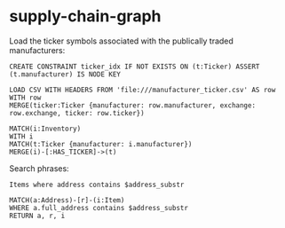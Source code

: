 # supply-chain-graph

Load the ticker symbols associated with the publically traded manufacturers:

    CREATE CONSTRAINT ticker_idx IF NOT EXISTS ON (t:Ticker) ASSERT (t.manufacturer) IS NODE KEY
    
    LOAD CSV WITH HEADERS FROM 'file:///manufacturer_ticker.csv' AS row
    WITH row
    MERGE(ticker:Ticker {manufacturer: row.manufacturer, exchange: row.exchange, ticker: row.ticker})

    MATCH(i:Inventory)
    WITH i
    MATCH(t:Ticker {manufacturer: i.manufacturer})
    MERGE(i)-[:HAS_TICKER]->(t)



Search phrases:

    Items where address contains $address_substr

    MATCH(a:Address)-[r]-(i:Item)
    WHERE a.full_address contains $address_substr
    RETURN a, r, i

[//]: # (TODO: find longest chain and navigate up the chain w/ Bloom)
[//]: # (TODO: add parametric attributes and match)
[//]: # (TODO: geo-filter based on lat/lon)
[//]: # (TODO: review other attributes in Z2 spreadsheet and add to graph)
[//]: # (TODO: consider adding Octopart, or Digikey attributes)
[//]: # (TODO: review other potential datasources on ProgrammableWeb)
[//]: # (TODO: add 10k and news feed relationship narrative)
[//]: # (TODO: find examples of automotive shortages)
[//]: # (TODO: capture 10k reports for tickers and perform entity resolution)